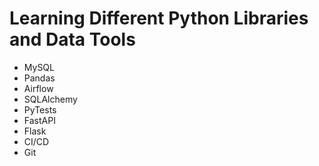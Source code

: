 # Learning Different Python Libraries and Data Tools
* MySQL
* Pandas
* Airflow
* SQLAlchemy
* PyTests
* FastAPI
* Flask
* CI/CD
* Git
